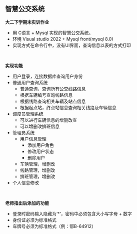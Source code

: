 智慧公交系统
--------------
**大二下学期末实训作业**
* 用 C语言 + Mysql 实现的智慧公交系统。
* 环境 Visual studio 2022   +   Mysql front(mysql 8.0)
* 实现方式在命令行中，没有UI界面，查询信息以表的方式打印

<br>

**实现功能**
* 用户登录，连接数据库查询用户身份
* 普通用户查询系统
  * 普通查询，查询所有公交线路信息
  * 根据车辆编号查询线路信息
  * 根据线路查询相关车辆及站点信息
  * 根据起点站，终点站信息查询相关线路及车辆信息
* 调度员管理系统
  * 可以进行车辆信息的增删改查
  * 可以增删改排班信息
* 管理员系统
  * 用户信息管理
    * 添加用户角色
    * 修改用户状态
    * 删除用户
  * 车辆管理，增删改
  * 线路管理，增删改
  * 排班管理，增删改
* 个人信息修改

<br>

**老师指出后添加的功能**
* 登录时密码输入隐藏为‘*’，密码中必须包含大小写字母 + 数字
* 身份证必须为标准格式
* 车牌号必须为标准格式（例：鄂B-64912）
